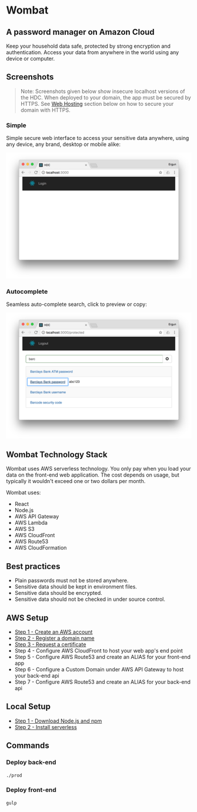 # Wombat
## A password manager on Amazon Cloud
Keep your household data safe, protected by strong encryption and authentication. Access your data from anywhere in the world using any device or computer.

## Screenshots

> Note: Screenshots given below show insecure localhost versions of the HDC. When deployed to your domain, the app must be secured by HTTPS. See [Web Hosting](#web-hosting) section below on how to secure your domain with HTTPS. 

### Simple
Simple secure web interface to access your sensitive data anywhere, using any device, any brand, desktop or mobile alike:

![login](doc/img/login.png)
 
 ### Autocomplete
Seamless auto-complete search, click to preview or copy:

![search](doc/img/search.png) 

## Wombat Technology Stack 

Wombat uses AWS serverless technology. You only pay when you load your data on the front-end web application. The cost depends on usage, but typically it wouldn't exceed one or two dollars per month.

Wombat uses:
- React
- Node.js
- AWS API Gateway
- AWS Lambda
- AWS S3
- AWS CloudFront
- AWS Route53
- AWS CloudFormation

## Best practices

- Plain passwords must not be stored anywhere.
- Sensitive data should be kept in environment files.
- Sensitive data should be encrypted.
- Sensitive data should not be checked in under source control.

[](#web-hosting)
## AWS Setup

- [Step 1 - Create an AWS account](http://68-kb.blogspot.com.au/2017/04/hdc-create-aws-account.html)
- [Step 2 - Register a domain name](http://68-kb.blogspot.com.au/2017/04/hdc-amazon-route-53.html)
- [Step 3 - Request a certificate](http://68-kb.blogspot.com.au/2017/04/hdc-aws-certficate-manager.html)
- Step 4 - Configure AWS CloudFront to host your web app's end point
- Step 5 - Configure AWS Route53 and create an ALIAS for your front-end app
- Step 6 - Configure a Custom Domain under AWS API Gateway to host your back-end api
- Step 7 - Configure AWS Route53 and create an ALIAS for your back-end api

## Local Setup

- [Step 1 - Download Node.js and npm](https://www.npmjs.com/get-npm)
- [Step 2 - Install serverless](https://serverless.com/)

## Commands

### Deploy back-end
```
./prod
```

### Deploy front-end
```
gulp
```
